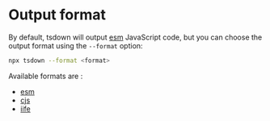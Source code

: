 # Output format

By default, tsdown will output [esm](https://nodejs.org/api/esm.html) JavaScript code, but you can choose the output format using the `--format` option:

```bash
npx tsdown --format <format>
```

Available formats are :

- [esm](https://nodejs.org/api/esm.html)
- [cjs](https://nodejs.org/api/modules.html)
- [iife](https://developer.mozilla.org/en-US/docs/Glossary/IIFE)
